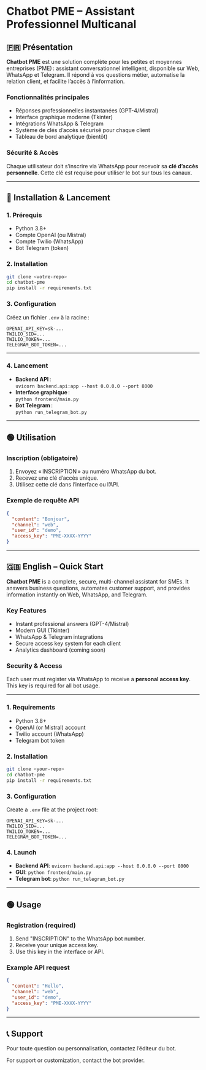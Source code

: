 # Chatbot PME – Assistant Professionnel Multicanal

## 🇫🇷 Présentation

**Chatbot PME** est une solution complète pour les petites et moyennes entreprises (PME) : assistant conversationnel intelligent, disponible sur Web, WhatsApp et Telegram. Il répond à vos questions métier, automatise la relation client, et facilite l’accès à l’information.

### Fonctionnalités principales
- Réponses professionnelles instantanées (GPT-4/Mistral)
- Interface graphique moderne (Tkinter)
- Intégrations WhatsApp & Telegram
- Système de clés d’accès sécurisé pour chaque client
- Tableau de bord analytique (bientôt)

### Sécurité & Accès
Chaque utilisateur doit s’inscrire via WhatsApp pour recevoir sa **clé d’accès personnelle**. Cette clé est requise pour utiliser le bot sur tous les canaux.

---

## 🚀 Installation & Lancement

### 1. Prérequis
- Python 3.8+
- Compte OpenAI (ou Mistral)
- Compte Twilio (WhatsApp)
- Bot Telegram (token)

### 2. Installation
```bash
git clone <votre-repo>
cd chatbot-pme
pip install -r requirements.txt
```

### 3. Configuration
Créez un fichier `.env` à la racine :
```
OPENAI_API_KEY=sk-...
TWILIO_SID=...
TWILIO_TOKEN=...
TELEGRAM_BOT_TOKEN=...
```

---

### 4. Lancement
- **Backend API** :  
  `uvicorn backend.api:app --host 0.0.0.0 --port 8000`
- **Interface graphique** :  
  `python frontend/main.py`
- **Bot Telegram** :  
  `python run_telegram_bot.py`

---

## 🟢 Utilisation

### Inscription (obligatoire)
1. Envoyez « INSCRIPTION » au numéro WhatsApp du bot.
2. Recevez une clé d’accès unique.
3. Utilisez cette clé dans l’interface ou l’API.

### Exemple de requête API
```json
{
  "content": "Bonjour",
  "channel": "web",
  "user_id": "demo",
  "access_key": "PME-XXXX-YYYY"
}
```

---

## 🇬🇧 English – Quick Start

**Chatbot PME** is a complete, secure, multi-channel assistant for SMEs. It answers business questions, automates customer support, and provides information instantly on Web, WhatsApp, and Telegram.

### Key Features
- Instant professional answers (GPT-4/Mistral)
- Modern GUI (Tkinter)
- WhatsApp & Telegram integrations
- Secure access key system for each client
- Analytics dashboard (coming soon)

### Security & Access
Each user must register via WhatsApp to receive a **personal access key**. This key is required for all bot usage.

---

### 1. Requirements
- Python 3.8+
- OpenAI (or Mistral) account
- Twilio account (WhatsApp)
- Telegram bot token

### 2. Installation
```bash
git clone <your-repo>
cd chatbot-pme
pip install -r requirements.txt
```

### 3. Configuration
Create a `.env` file at the project root:
```
OPENAI_API_KEY=sk-...
TWILIO_SID=...
TWILIO_TOKEN=...
TELEGRAM_BOT_TOKEN=...
```

### 4. Launch
- **Backend API**:
  `uvicorn backend.api:app --host 0.0.0.0 --port 8000`
- **GUI**:
  `python frontend/main.py`
- **Telegram bot**:
  `python run_telegram_bot.py`

---

## 🟢 Usage

### Registration (required)
1. Send "INSCRIPTION" to the WhatsApp bot number.
2. Receive your unique access key.
3. Use this key in the interface or API.

### Example API request
```json
{
  "content": "Hello",
  "channel": "web",
  "user_id": "demo",
  "access_key": "PME-XXXX-YYYY"
}
```

---

## 📞 Support
Pour toute question ou personnalisation, contactez l’éditeur du bot.

For support or customization, contact the bot provider.
